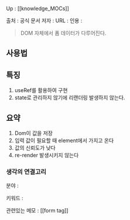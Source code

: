 ---
---


Up : [[knowledge_MOCs]]

출처 : 공식 문서 
저자 :
URL : 
인용 : 

> DOM 자체에서 폼 데이터가 다루어진다. 

## 사용법

## 특징
1. useRef를 활용하여 구현 
2. state로 관리하지 않기에 리랜더링 발생하지 않는다.

## 요약 
1. Dom이 값을 저장
2. 입력 값이 필요할 때 element에서 가지고 온다
3. 값의 신뢰도가 낮다
4. re-render 발생시키지 않는다




### 생각의 연결고리
분야 :

키워드 :

관련있는 메모 : [[form tag]]
